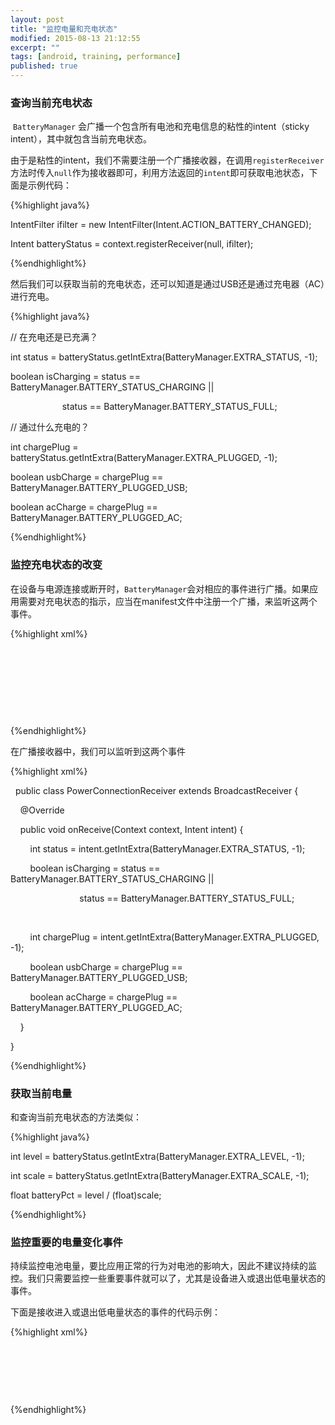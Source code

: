 ```yaml
---
layout: post
title: "监控电量和充电状态"
modified: 2015-08-13 21:12:55
excerpt: ""
tags: [android, training, performance]
published: true
---
```


### 查询当前充电状态

 `BatteryManager` 会广播一个包含所有电池和充电信息的粘性的intent（sticky intent），其中就包含当前充电状态。

由于是粘性的intent，我们不需要注册一个广播接收器，在调用`registerReceiver`方法时传入`null`作为接收器即可，利用方法返回的`intent`即可获取电池状态，下面是示例代码：

{%highlight java%}

IntentFilter ifilter = new IntentFilter(Intent.ACTION_BATTERY_CHANGED);

Intent batteryStatus = context.registerReceiver(null, ifilter);

{%endhighlight%}

然后我们可以获取当前的充电状态，还可以知道是通过USB还是通过充电器（AC）进行充电。

{%highlight java%}

// 在充电还是已充满？

int status = batteryStatus.getIntExtra(BatteryManager.EXTRA_STATUS, -1);

boolean isCharging = status == BatteryManager.BATTERY_STATUS_CHARGING ||

                     status == BatteryManager.BATTERY_STATUS_FULL;

// 通过什么充电的？

int chargePlug = batteryStatus.getIntExtra(BatteryManager.EXTRA_PLUGGED, -1);

boolean usbCharge = chargePlug == BatteryManager.BATTERY_PLUGGED_USB;

boolean acCharge = chargePlug == BatteryManager.BATTERY_PLUGGED_AC;

{%endhighlight%}

### 监控充电状态的改变

在设备与电源连接或断开时，`BatteryManager`会对相应的事件进行广播。如果应用需要对充电状态的指示，应当在manifest文件中注册一个广播，来监听这两个事件。

{%highlight xml%}

<receiver android:name=".PowerConnectionReceiver">

  <intent-filter>

    <action android:name="android.intent.action.ACTION_POWER_CONNECTED"/>

    <action android:name="android.intent.action.ACTION_POWER_DISCONNECTED"/>

  </intent-filter>

</receiver>

{%endhighlight%}

在广播接收器中，我们可以监听到这两个事件

{%highlight xml%}

  public class PowerConnectionReceiver extends BroadcastReceiver {

    @Override

    public void onReceive(Context context, Intent intent) { 

        int status = intent.getIntExtra(BatteryManager.EXTRA_STATUS, -1);

        boolean isCharging = status == BatteryManager.BATTERY_STATUS_CHARGING ||

                            status == BatteryManager.BATTERY_STATUS_FULL;

    

        int chargePlug = intent.getIntExtra(BatteryManager.EXTRA_PLUGGED, -1);

        boolean usbCharge = chargePlug == BatteryManager.BATTERY_PLUGGED_USB;

        boolean acCharge = chargePlug == BatteryManager.BATTERY_PLUGGED_AC;

    }

}

{%endhighlight%}

### 获取当前电量

和查询当前充电状态的方法类似：

{%highlight java%}

int level = batteryStatus.getIntExtra(BatteryManager.EXTRA_LEVEL, -1);

int scale = batteryStatus.getIntExtra(BatteryManager.EXTRA_SCALE, -1);

float batteryPct = level / (float)scale;

{%endhighlight%}

### 监控重要的电量变化事件

持续监控电池电量，要比应用正常的行为对电池的影响大，因此不建议持续的监控。我们只需要监控一些重要事件就可以了，尤其是设备进入或退出低电量状态的事件。

下面是接收进入或退出低电量状态的事件的代码示例：

{%highlight xml%}

<receiver android:name=".BatteryLevelReceiver">

<intent-filter>

  <action android:name="android.intent.action.ACTION_BATTERY_LOW"/>

  <action android:name="android.intent.action.ACTION_BATTERY_OKAY"/>

  </intent-filter>

</receiver>

{%endhighlight%}











